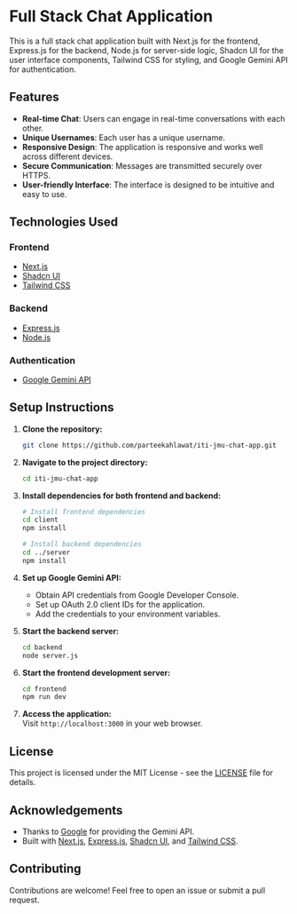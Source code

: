 # Full Stack Chat Application

This is a full stack chat application built with Next.js for the frontend, Express.js for the backend, Node.js for server-side logic, Shadcn UI for the user interface components, Tailwind CSS for styling, and Google Gemini API for authentication.

## Features

- **Real-time Chat**: Users can engage in real-time conversations with each other.
- **Unique Usernames**: Each user has a unique username.
- **Responsive Design**: The application is responsive and works well across different devices.
- **Secure Communication**: Messages are transmitted securely over HTTPS.
- **User-friendly Interface**: The interface is designed to be intuitive and easy to use.

## Technologies Used

### Frontend
- [Next.js](https://nextjs.org/)
- [Shadcn UI](https://shadcn-ui.com/)
- [Tailwind CSS](https://tailwindcss.com/)

### Backend
- [Express.js](https://expressjs.com/)
- [Node.js](https://nodejs.org/)

### Authentication
- [Google Gemini API](https://developers.google.com/)

## Setup Instructions

1. **Clone the repository:**
    ```bash
    git clone https://github.com/parteekahlawat/iti-jmu-chat-app.git
    ```

2. **Navigate to the project directory:**
    ```bash
    cd iti-jmu-chat-app
    ```

3. **Install dependencies for both frontend and backend:**
    ```bash
    # Install frontend dependencies
    cd client
    npm install

    # Install backend dependencies
    cd ../server
    npm install
    ```

4. **Set up Google Gemini API:**
    - Obtain API credentials from Google Developer Console.
    - Set up OAuth 2.0 client IDs for the application.
    - Add the credentials to your environment variables.

5. **Start the backend server:**
    ```bash
    cd backend
    node server.js
    ```

6. **Start the frontend development server:**
    ```bash
    cd frontend
    npm run dev
    ```

7. **Access the application:**  
    Visit `http://localhost:3000` in your web browser.

## License

This project is licensed under the MIT License - see the [LICENSE](LICENSE) file for details.

## Acknowledgements

- Thanks to [Google](https://developers.google.com/) for providing the Gemini API.
- Built with [Next.js](https://nextjs.org/), [Express.js](https://expressjs.com/), [Shadcn UI](https://shadcn-ui.com/), and [Tailwind CSS](https://tailwindcss.com/).

## Contributing

Contributions are welcome! Feel free to open an issue or submit a pull request.
